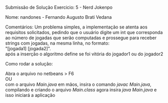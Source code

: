 Submissão de Solução
Exercicio: 5 - Nerd Jokenpo

Nome: nandones - Fernando Augusto Brati Vedana

Comentários: 
Um problema simples, a implementação se atenta aos requisitos solicitados, pedindo que o usuário digite um int que corresponda ao número de jogadas que serão computadas e prossegue para receber strings com jogadas, na mesma linha, no formato: <br>
"[jogada1] [jogada2]".<br>
após a inserção o algoritmo define se foi vitória do jogador1 ou do jogador2

Como rodar a solução:

Abra o arquivo no netbeans > F6
  <br>OU<br>
com o arquivo *Main.java* em mãos, insira o comando *javac Main.java*, compilando e criando o arquivo *Main.class*
agora insira *java Main.java* e isso iniciará a aplicação
